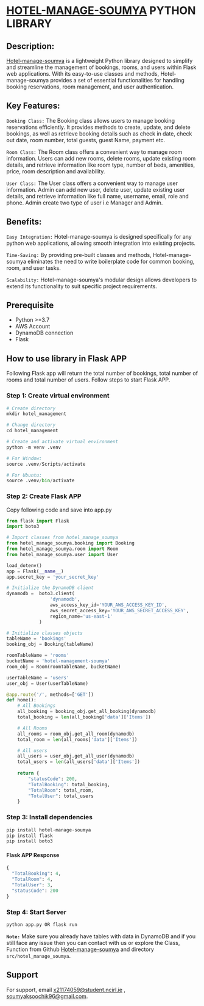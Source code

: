 # [HOTEL-MANAGE-SOUMYA](https://pypi.org/project/hotel-manage-soumya/) PYTHON LIBRARY

## Description:
[Hotel-manage-soumya](https://pypi.org/project/hotel-manage-soumya/) is a lightweight Python library designed to simplify and streamline the management of bookings, rooms, and users within Flask web applications. With its easy-to-use classes and methods, Hotel-manage-soumya provides a set of essential functionalities for handling booking reservations, room management, and user authentication.

## Key Features:
`Booking Class:` The Booking class allows users to manage booking reservations efficiently. It provides methods to create, update, and delete bookings, as well as retrieve booking details such as check in date, check out date, room number, total guests, guest Name, payment etc.

`Room Class:` The Room class offers a convenient way to manage room information. Users can add new rooms, delete rooms, update existing room details, and retrieve information like room type, number of beds, amenities, price, room description and availability.

`User Class:` The User class offers a convenient way to manage user information. Admin can add new user, delete user, update existing user details, and retrieve information like full name, username, email, role and phone. Admin create two type of user i.e Manager and Admin.


## Benefits:

`Easy Integration:` Hotel-manage-soumya is designed specifically for any python web applications, allowing smooth integration into existing projects.

`Time-Saving:` By providing pre-built classes and methods, Hotel-manage-soumya eliminates the need to write boilerplate code for common booking, room, and user tasks.

`Scalability:` Hotel-manage-soumya's modular design allows developers to extend its functionality to suit specific project requirements.

## Prerequisite
* Python >=3.7
* AWS Account
* DynamoDB connection
* Flask

## How to use library in Flask APP
Following Flask app will return the total number of bookings, total number of rooms and total number of users. Follow steps to start Flask APP.
### Step 1: Create virtual environment
```python
# Create directory
mkdir hotel_management

# Change directory
cd hotel_management

# Create and activate virtual environment
python -m venv .venv

# For Window:
source .venv/Scripts/activate

# For Ubuntu:
source .venv/bin/activate
```
### Step 2: Create Flask APP
Copy following code and save into app.py
```python
from flask import Flask
import boto3

# Import classes from hotel_manage_soumya
from hotel_manage_soumya.booking import Booking
from hotel_manage_soumya.room import Room
from hotel_manage_soumya.user import User

load_dotenv()
app = Flask(__name__)
app.secret_key = 'your_secret_key'

# Initialize the DynamoDB client
dynamodb =  boto3.client(
                'dynamodb', 
                aws_access_key_id='YOUR_AWS_ACCESS_KEY_ID',
                aws_secret_access_key='YOUR_AWS_SECRET_ACCESS_KEY',
                region_name='us-east-1'
            )

# Initialize classes objects
tableName = 'bookings'
booking_obj = Booking(tableName)

roomTableName = 'rooms'
bucketName = 'hotel-management-soumya'
room_obj = Room(roomTableName, bucketName)

userTableName = 'users'
user_obj = User(userTableName)

@app.route('/', methods=['GET'])
def home():
    # All Bookings
    all_booking = booking_obj.get_all_booking(dynamodb)
    total_booking = len(all_booking['data']['Items'])

    # All Rooms
    all_rooms = room_obj.get_all_room(dynamodb)
    total_room = len(all_rooms['data']['Items'])

    # All users
    all_users = user_obj.get_all_user(dynamodb)
    total_users = len(all_users['data']['Items'])
    
    return {
        "statusCode": 200,
        "TotalBooking": total_booking,
        "TotalRoom": total_room,
        "TotalUser": total_users
    }
```
### Step 3: Install dependencies
```python
pip install hotel-manage-soumya
pip install flask
pip install boto3
```
#### Flask APP Response
```python
{
  "TotalBooking": 4,
  "TotalRoom": 4,
  "TotalUser": 3,
  "statusCode": 200
}

```
### Step 4: Start Server
```python
python app.py OR flask run
```

**`Note:`** Make sure you already have tables with data in DynamoDB and if you still face any issue then you can contact with us or explore the Class, Function from Github [Hotel-manage-soumya](https://github.com/soumyak96/hotel_manage_soumya) and directory `src/hotel_manage_soumya`.



## Support

For support, email x21174059@student.ncirl.ie , soumyaksoochik96@gmail.com.


